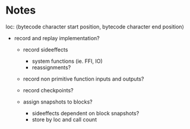 
# Notes

loc: ⟨bytecode character start position, bytecode character end position⟩

- record and replay implementation?
    - record sideeffects
        - system functions (ie. FFI, IO)
        - reassignments?
    - record non primitive function inputs and outputs?
    - record checkpoints?

    - assign snapshots to blocks?
        - sideeffects dependent on block snapshots?
        - store by loc and call count

